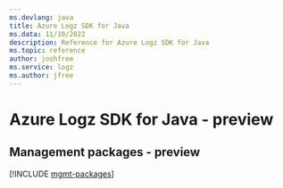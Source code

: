 ```yaml
---
ms.devlang: java
title: Azure Logz SDK for Java
ms.data: 11/10/2022
description: Reference for Azure Logz SDK for Java
ms.topic: reference
author: joshfree
ms.service: logz
ms.author: jfree
---
```

# Azure Logz SDK for Java - preview

## Management packages - preview
[!INCLUDE [mgmt-packages](logz-mgmt-index.md)]